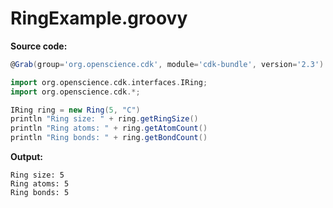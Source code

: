 # RingExample.groovy
**Source code:**
```groovy
@Grab(group='org.openscience.cdk', module='cdk-bundle', version='2.3')

import org.openscience.cdk.interfaces.IRing;
import org.openscience.cdk.*;

IRing ring = new Ring(5, "C")
println "Ring size: " + ring.getRingSize()
println "Ring atoms: " + ring.getAtomCount()
println "Ring bonds: " + ring.getBondCount()
```
**Output:**
```plain
Ring size: 5
Ring atoms: 5
Ring bonds: 5
```
